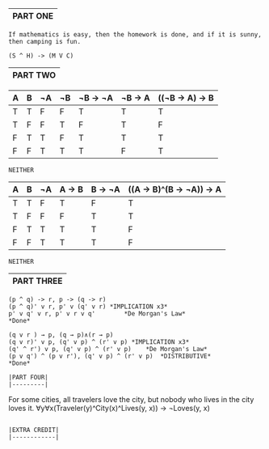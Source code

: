 |PART ONE|
|--------|

```
If mathematics is easy, then the homework is done, and if it is sunny, then camping is fun.

(S ^ H) -> (M V C) 
```
|PART TWO|
|--------|

| A | B | ¬A | ¬B | ¬B -> ¬A | ¬B -> A | ((¬B -> A) -> B
|---|---|--- |--- | -------- | ------- | ---------------
| T | T | F  | F  | T        | T       | T
| T | F | F  | T  | F        | T       | F
| F | T | T  | F  | T        | T       | T
| F | F | T  | T  | T        | F       | T

```NEITHER```

| A | B | ¬A | A -> B | B -> ¬A | ((A -> B)^(B -> ¬A)) -> A
|---|---|--- | ------ | ------- | -----------------------
| T | T | F  | T      | F       | T
| T | F | F  | F      | T       | T
| F | T | T  | T      | T       | F
| F | F | T  | T      | T       | F

```NEITHER```

|PART THREE|
|----------|

```
(p ^ q) -> r, p -> (q -> r)
(p ^ q)' v r, p' v (q' v r) *IMPLICATION x3*
p' v q' v r, p' v r v q'        *De Morgan's Law*
*Done*

(q v r ) → p, (q → p)∧(r → p)
(q v r)' v p, (q' v p) ^ (r' v p) *IMPLICATION x3*
(q' ^ r') v p, (q' v p) ^ (r' v p)    *De Morgan's Law*
(p v q') ^ (p v r'), (q' v p) ^ (r' v p)  *DISTRIBUTIVE*
*Done*

|PART FOUR|
|---------|

```
For some cities, all travelers love the city, but nobody who lives in the city loves it.
∀y∀x(Traveler(y)^City(x)^Lives(y, x)) -> ¬Loves(y, x)
```

|EXTRA CREDIT|
|------------|
